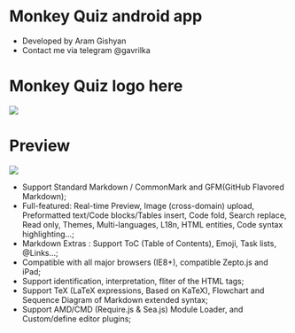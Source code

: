 # Monkey Quiz android app
- Developed by Aram Gishyan
- Contact me via telegram @gavrilka

# Monkey Quiz logo here

![](https://pandao.github.io/editor.md/images/logos/editormd-logo-180x180.png)

# Preview

![](https://gavrilka.github.io/preview.png)

- Support Standard Markdown / CommonMark and GFM(GitHub Flavored Markdown);
- Full-featured: Real-time Preview, Image (cross-domain) upload, Preformatted text/Code blocks/Tables insert, Code fold, Search replace, Read only, Themes, Multi-languages, L18n, HTML entities, Code syntax highlighting...;
- Markdown Extras : Support ToC (Table of Contents), Emoji, Task lists, @Links...;
- Compatible with all major browsers (IE8+), compatible Zepto.js and iPad;
- Support identification, interpretation, fliter of the HTML tags;
- Support TeX (LaTeX expressions, Based on KaTeX), Flowchart and Sequence Diagram of Markdown extended syntax;
- Support AMD/CMD (Require.js & Sea.js) Module Loader, and Custom/define editor plugins;

